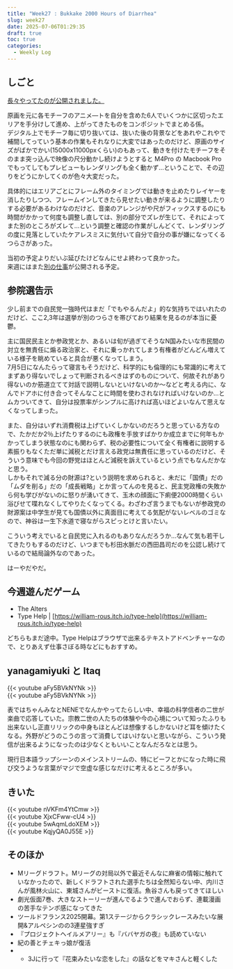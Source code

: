 ```yaml
---
title: "Week27 : Bukkake 2000 Hours of Diarrhea"
slug: week27
date: 2025-07-06T01:29:35
draft: true
toc: true
categories:
  - Weekly Log
---
```

## しごと

[長々やってたのが公開されました。](https://www.youtube.com/watch?v=vuxCfIijgIc)  

原画を元に各モチーフのアニメ―トを自分を含めた6人でいくつかに区切ったエリアを手分けして進め、上がってきたものをコンポジットでまとめる係。  
デジタル上でモチーフ毎に切り抜いては、抜いた後の背景などをあれやこれやで補間してっていう基本の作業もそれなりに大変ではあったのだけど、原画のサイズがばかでかい(15000x11000pxくらい)のもあって、動きを付けたモチーフをそのまま突っ込んで映像の尺分動かし続けようとすると M4Pro の Macbook Pro でもってしてもプレビューもレンダリングも全く動かず…ということで、その辺りをどうにかしてくのが色々大変だった。    

具体的にはエリアごとにフレーム外のタイミングでは動きを止めたりレイヤーを消したりしつつ、フレームインしてきたら見せたい動きが来るように調整したりする必要があるわけなのだけど、音楽のアレンジがや尺がフィックスするのにも時間がかかって何度も調整し直しては、別の部分でズレが生じて、それによってまた別のところがズレて…という調整と確認の作業がしんどくて、レンダリングの度に見落としていたケアレスミスに気付いて自分で自分の事が嫌になってくるつらさがあった。

当初の予定よりだいぶ延びたけどなんにせよ終わって良かった。  
来週にはまた[別の仕事](https://osomatsusan.com/onair/)が公開される予定。


## 参院選告示

少し前までの自民党一強時代はまだ「でもやるんだよ」的な気持ちではいれたのだけど、ここ2,3年は選挙が別のつらさを帯びており結果を見るのが本当に憂鬱。

主に国民民主とか参政党とか、あるいは旬が過ぎてそうなN国みたいな市民間の対立を無責任に煽る政治家と、それに乗っかれてしまう有権者がどんどん増えている様子を眺めていると具合が悪くなってしまう。  
7月5日になんたらって寝言もそうだけど、科学的にも倫理的にも常識的に考えてまずあり得ないでしょって判断されるべきはずのものについて、何故それがあり得ないのか筋道立てて対話で説明しないといけないのか～などと考える内に、なんでドアホに付き合ってそんなことに時間を使わされなければいけないのか…とムカついてきて、自分は投票率がシンプルに高ければ高いほどよいなんて思えなくなってしまった。

また、自分はいずれ消費税は上げていくしかないのだろうと思っている方なので、たかだか2％上げたりするのにも政権を手放すばかりか成立までに何年もかかってしまう状態なのにも関わらず、税の必要性について全く有権者に説明する素振りもなくただ単に減税とだけ言える政党は無責任に思っているのだけど、そういう意味でも今回の野党はほとんど減税を訴えているという点でもなんだかなと思う。  
しかもそれで減る分の財源は?という説明を求められると、未だに「国債」だの「ムダを削る」だの「成長戦略」とか言ってんのを見ると、民主党政権の失敗から何も学びがないのに怒りが湧いてきて、玉木の顔面に下痢便2000時間くらい浴びせて喋れなくしてやりたくなってくる。わざわざ言うまでもないが参政党の財源案は中学生が見ても国債以外に真面目に考えてる気配がないレベルのゴミなので、神谷は一生下水道で寝ながらスピっとけと言いたい。

こういう考えでいると自民党に入れるのもありなんだろうか…なんて気も若干してきたりもするのだけど、いつまでも杉田水脈だの西田昌司だのを公認し続けているので結局論外なのであった。

はーやだやだ。

## 今週遊んだゲーム

- The Alters
- Type Help | [https://william-rous.itch.io/type-help](https://william-rous.itch.io/type-help)

どちらもまだ途中。Type Helpはブラウザで出来るテキストアドベンチャーなので、とりあえず仕事さぼる時などにもおすすめ。

## yanagamiyuki と Itaq

{{< youtube aFy5BVkNYNk >}}  
{{< youtube aFy5BVkNYNk >}}

表ではちゃんみなとNENEでなんかやってたらしい中、幸福の科学信者の二世が楽曲で応答していた。宗教二世の人たちの体験や今の心境について知ったふりも出来ないし正直リリックの中身もほとんどは想像するしかないけど耳を傾けたくなる。外野がどうのこうの言って消費してはいけないと思いながら、こういう発信が出来るようになったのは少なくともいいことなんだろなとは思う。

現行日本語ラップシーンのメインストリームの、特にビーフとかになった時に飛び交うような言葉がマジで空虚な感じなだけに考えるところが多い。

## きいた

{{< youtube nVKFm4YtCmw >}}  
{{< youtube XjxCFww-cU4 >}}  
{{< youtube 5wAqmLdoXEM >}}  
{{< youtube KqjyQA0J55E >}}

## そのほか

- Mリーグドラフト。Mリーグの対局以外で最近そんなに麻雀の情報に触れていなかったので、新しくドラフトされた選手たちは全然知らない中、内川さんが風林火山に、東城さんがビーストに復活。魚谷さんも戻ってきてほしい
- 劇光仮面7巻、大きなストーリーが進んでるようで進んでおらず、連載漫画の苦手なテンポ感になってきた
- ツールドフランス2025開幕。第1ステージからクラシックレースみたいな展開&アルペシンのの3連星強すぎ
- 『プロジェクトヘイルメアリー』も『ババヤガの夜』も読めていない
- 紀の善とチェキっ娘が復活
- - 3Jに行って『花束みたいな恋をした』の話などをマキさんと軽くした